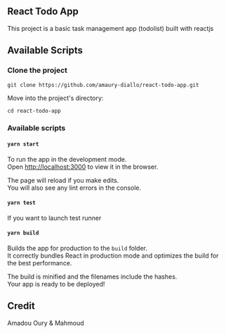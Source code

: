 ## React Todo App

This project is a basic task management app (todolist) built with reactjs

## Available Scripts

### Clone the project

`git clone https://github.com/amaury-diallo/react-todo-app.git`

Move into the project's directory:

`cd react-todo-app`

### Available scripts

#### `yarn start`

To run the app in the development mode.<br />
Open [http://localhost:3000](http://localhost:3000) to view it in the browser.

The page will reload if you make edits.<br />
You will also see any lint errors in the console.

#### `yarn test`

If you want to launch test runner

#### `yarn build`

Builds the app for production to the `build` folder.<br />
It correctly bundles React in production mode and optimizes the build for the best performance.

The build is minified and the filenames include the hashes.<br />
Your app is ready to be deployed!

## Credit

Amadou Oury &amp; Mahmoud